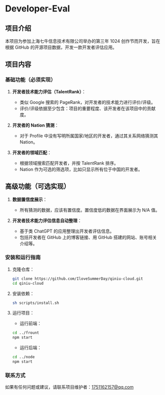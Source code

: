 # Developer-Eval

## 项目介绍

本项目为参加上海七牛信息技术有限公司举办的第三年 1024 创作节而开发，旨在根据 GitHub 的开源项目数据，开发一款开发者评估应用。

## 项目内容

### 基础功能（必须实现）

1. **开发者技术能力评估（TalentRank）**：
   - 类似 Google 搜索的 PageRank，对开发者的技术能力进行评价/评级。
   - 评价/评级依据至少包含：项目的重要程度、该开发者在该项目中的贡献度。

2. **开发者的 Nation 猜测**：
   - 对于 Profile 中没有写明所属国家/地区的开发者，通过其关系网络猜测其 Nation。

3. **开发者的领域匹配**：
   - 根据领域搜索匹配开发者，并按 TalentRank 排序。
   - Nation 作为可选的筛选项，比如只显示所有位于中国的开发者。

## 高级功能（可选实现）

1. **数据置信度展示**：
   - 所有猜测的数据，应该有置信度。置信度低的数据在界面展示为 N/A 值。

2. **开发者技术能力评估信息自动整理**：
   - 基于类 ChatGPT 的应用整理出开发者评估信息。
   - 包括开发者在 GitHub 上的博客链接、用 GitHub 搭建的网站、账号相关介绍等。

### 安装和运行指南

1. 克隆仓库：
   ```bash
   git clone https://github.com/IloveSummerDay/qiniu-cloud.git
   cd qiniu-cloud
   ```

2. 安装依赖：
    ```bash
    sh scripts/install.sh
    ```

3. 运行项目：
    - 运行前端：
    ```bash
    cd ../frount
    npm start
    ```
    - 运行后端：
    ```bash
    cd ../node
    npm start
    ```

### 联系方式
如果有任何问题或建议，请联系项目维护者：1751162157@qq.com
